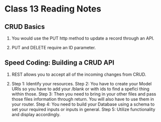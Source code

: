 # Class 13 Reading Notes

## CRUD Basics

1. You would use the PUT http method to update a record through an API.

2. PUT and DELETE require an ID parameter.

## Speed Coding: Building a CRUD API

1. REST allows you to accept all of the incoming changes from CRUD.

2. Step 1: Identify your resources.
   Step 2: You have to create your Model URIs so you have to add your /blank or with ids to find a spefici thing within those.
   Step 3: Then you need to bring in your other files and pass those files information through return. You will also have to use them in your router.
   Step 4: You need to build your Database using a schema to set your required inputs or inputs in general.
   Step 5: Utilize functionality and display accordingly.
